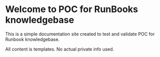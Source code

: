 # Welcome to POC for RunBooks knowledgebase
This is a simple documentation site created to test and validate POC for Runbook knowledgebase.

All content is templates. No actual private info used.